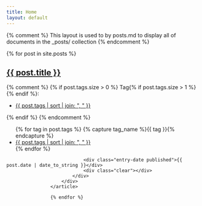 ```yaml
---
title: Home
layout: default
---
```

{% comment %}
	This layout is used to by posts.md to display all of documents in
	the _posts/ collection
{% endcomment %}

{% for post in site.posts %}
<article id="{{ post.url | strip_html | replace:'/','' }}" class="blog-item-holder">
                        <div class="entry-content relative">
                            <div class="content-1170 center-relative">
                                <h2 class="entry-title">
                                    <a href="{{ post.remote_url }}" target="_blank">{{ post.title }}</a>
                                </h2>
                                {% comment %}
                               {% if post.tags.size > 0 %}
  Tag{% if post.tags.size > 1 %}{% endif %}: <div class="cat-links">
                                    <ul>
                                        <li>
                                            <a href="{{ tagname }}">{{ post.tags | sort | join: ", " }}</a>
                                        </li>
                                    </ul>
                                </div>{% endif %}
                                {% endcomment %}
                    <div class="cat-links"><ul>
  {% for tag in post.tags %}
    {% capture tag_name %}{{ tag }}{% endcapture %}
    <li><a href="/{{ tag_name | slugify: 'pretty' }}/">{{ post.tags | sort | join: ", " }}</a></li>
  {% endfor %}</ul>
</div>

                                <div class="entry-date published">{{ post.date | date_to_string }}</div>
                                <div class="clear"></div>
                            </div>
                        </div>
                    </article>

                    {% endfor %}